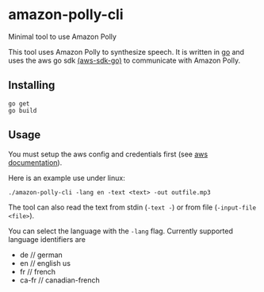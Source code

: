 # amazon-polly-cli
Minimal tool to use Amazon Polly

This tool uses Amazon Polly to synthesize speech.
It is written in [go](https://golang.org) and uses the aws go sdk [(aws-sdk-go)](https://github.com/aws/aws-sdk-go/)
to communicate with Amazon Polly.

## Installing

```
go get
go build
```

## Usage

You must setup the aws config and credentials first (see [aws documentation](https://docs.aws.amazon.com/sdk-for-go/v1/developer-guide/configuring-sdk.html)).

Here is an example use under linux:
```
./amazon-polly-cli -lang en -text <text> -out outfile.mp3
```
The tool can also read the text from stdin (```-text -```) or from file (```-input-file <file>```).

You can select the language with the ```-lang``` flag.
Currently supported language identifiers are
* de // german
* en // english us
* fr // french
* ca-fr // canadian-french
